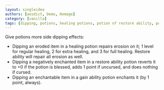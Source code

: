 ```yaml
---
layout: singleidea
authors: [aosdict, Demo, Homage]
category: [vanilla]
tags: [dipping, potions, healing potions, potion of restore ability, potion of gain ability, erosion]
---
```

Give potions more side dipping effects:
* Dipping an eroded item in a healing potion repairs erosion on it; 1 level for regular healing, 2 for extra healing, and 3 for full healing. Restore ability will repair all erosion as well.
* Dipping a negatively enchanted item in a restore ability potion reverts it to +0 if the potion is blessed, adds 1 point if uncursed, and does nothing if cursed.
* Dipping an enchantable item in a gain ability potion enchants it (by 1 point, always).
